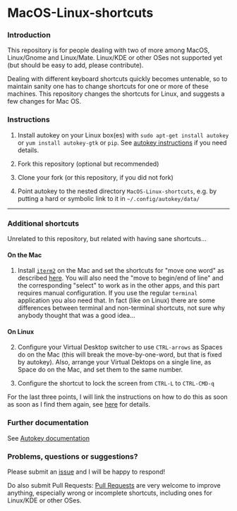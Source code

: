 # MacOS-Linux-shortcuts

### Introduction

This repository is for people dealing with two of more among MacOS, Linux/Gnome and Linux/Mate.
Linux/KDE or other OSes not supported yet (but should be easy to add, please contribute).

Dealing with different keyboard shortcuts quickly becomes untenable, so to maintain sanity
one has to change shortcuts for one or more of these machines. This repository changes the
shortcuts for Linux, and suggests a few changes for Mac OS.

### Instructions

1. Install autokey on your Linux box(es) with `sudo apt-get install autokey` or `yum install autokey-gtk` or `pip`.
See [autokey instructions](https://github.com/autokey/autokey/wiki/Installing) if you need details.

2. Fork this repository (optional but recommended)

3. Clone your fork (or this repository, if you did not fork)

4. Point autokey to the nested directory `MacOS-Linux-shortcuts`, e.g. by putting a hard or symbolic link
to it in `~/.config/autokey/data/`

---

### Additional shortcuts

Unrelated to this repository, but related with having sane shortcuts...

#### On the Mac

1. Install [`iterm2`](https://www.iterm2.com/) on the Mac and set the
shortcuts for "move one word" as described 
[here](https://apple.stackexchange.com/questions/154292/iterm-going-one-word-backwards-and-forwards/293988#293988).
You will also need the "move to begin/end of line" and
the corresponding "select" to work as in the other apps, and
this part requires manual configuration. If you use the regular
`terminal` application you also need that. In fact (like on Linux) there are some differences
between terminal and non-terminal shortcuts, not sure why anybody thought that was a good idea...

#### On Linux

2. Configure your Virtual Desktop switcher to use `CTRL-arrows` as Spaces do on the Mac
(this will break the move-by-one-word, but that is fixed by autokey). Also, arrange your
Virtual Dektops on a single line, as Space do on the Mac, and set them to the same number.

3. Configure the shortcut to lock the screen from `CTRL-L` to `CTRL-CMD-q`

For the last three points, I will link the
instructions on how to do this as soon as soon as I find them again,
see [here](https://meta.stackexchange.com/questions/283899/) for details.

### Further documentation

See [Autokey documentation](https://github.com/autokey/autokey/wiki/Scripting)

### Problems, questions or suggestions?

Please submit an [issue](https://github.com/davidedelvento/MacOS-Linux-shortcuts/issues) and I will be happy to respond!

Do also submit Pull Requests:
[Pull Requests](https://help.github.com/en/articles/creating-a-pull-request-from-a-fork) are very welcome
to improve anything, especially wrong or incomplete shortcuts, including ones for Linux/KDE or other OSes.

